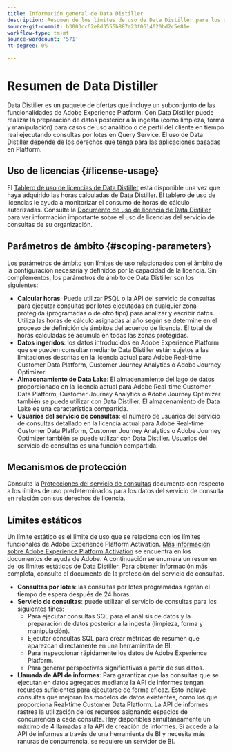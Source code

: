 ```yaml
---
title: Información general de Data Distiller
description: Resumen de los límites de uso de Data Distiller para los datos del servicio de consultas en relación con sus derechos de licencia.
source-git-commit: b3003cc62e8d3555b887a23f0614020bd2c5e81e
workflow-type: tm+mt
source-wordcount: '571'
ht-degree: 0%

---
```


# Resumen de Data Distiller

Data Distiller es un paquete de ofertas que incluye un subconjunto de las funcionalidades de Adobe Experience Platform. Con Data Distiller puede realizar la preparación de datos posterior a la ingesta (como limpieza, forma y manipulación) para casos de uso analítico o de perfil del cliente en tiempo real ejecutando consultas por lotes en Query Service. El uso de Data Distiller depende de los derechos que tenga para las aplicaciones basadas en Platform.

## Uso de licencias {#license-usage}

El  [Tablero de uso de licencias de Data Distiller](./license-usage.md) está disponible una vez que haya adquirido las horas calculadas de Data Distiller. El tablero de uso de licencias le ayuda a monitorizar el consumo de horas de cálculo autorizadas. Consulte la [Documento de uso de licencia de Data Distiller](./license-usage.md) para ver información importante sobre el uso de licencias del servicio de consultas de su organización.

## Parámetros de ámbito {#scoping-parameters}

Los parámetros de ámbito son límites de uso relacionados con el ámbito de la configuración necesaria y definidos por la capacidad de la licencia. Sin complementos, los parámetros de ámbito de Data Distiller son los siguientes:

* **Calcular horas**: Puede utilizar PSQL o la API del servicio de consultas para ejecutar consultas por lotes ejecutadas en cualquier zona protegida (programadas o de otro tipo) para analizar y escribir datos. Utiliza las horas de cálculo asignadas al año según se determine en el proceso de definición de ámbitos del acuerdo de licencia. El total de horas calculadas se acumula en todas las zonas protegidas.
* **Datos ingeridos**: los datos introducidos en Adobe Experience Platform que se pueden consultar mediante Data Distiller están sujetos a las limitaciones descritas en la licencia actual para Adobe Real-time Customer Data Platform, Customer Journey Analytics o Adobe Journey Optimizer.
* **Almacenamiento de Data Lake**: El almacenamiento del lago de datos proporcionado en la licencia actual para Adobe Real-time Customer Data Platform, Customer Journey Analytics o Adobe Journey Optimizer también se puede utilizar con Data Distiller. El almacenamiento de Data Lake es una característica compartida.
* **Usuarios del servicio de consultas**: el número de usuarios del servicio de consultas detallado en la licencia actual para Adobe Real-time Customer Data Platform, Customer Journey Analytics o Adobe Journey Optimizer también se puede utilizar con Data Distiller. Usuarios del servicio de consultas es una función compartida.

## Mecanismos de protección

Consulte la [Protecciones del servicio de consultas](../guardrails.md) documento con respecto a los límites de uso predeterminados para los datos del servicio de consulta en relación con sus derechos de licencia.

## Límites estáticos

Un límite estático es el límite de uso que se relaciona con los límites funcionales de Adobe Experience Platform Activation. [Más información sobre Adobe Experience Platform Activation](https://helpx.adobe.com/ca/legal/product-descriptions/adobe-experience-platform0.html) se encuentra en los documentos de ayuda de Adobe. A continuación se enumera un resumen de los límites estáticos de Data Distiller. Para obtener información más completa, consulte el documento de la protección del servicio de consultas.

* **Consultas por lotes**: las consultas por lotes programadas agotan el tiempo de espera después de 24 horas.
* **Servicio de consultas**: puede utilizar el servicio de consultas para los siguientes fines:
   * Para ejecutar consultas SQL para el análisis de datos y la preparación de datos posterior a la ingesta (limpieza, forma y manipulación).
   * Ejecutar consultas SQL para crear métricas de resumen que aparezcan directamente en una herramienta de BI.
   * Para inspeccionar rápidamente los datos de Adobe Experience Platform.
   * Para generar perspectivas significativas a partir de sus datos.
* **Llamada de API de informes**: Para garantizar que las consultas que se ejecutan en datos agregados mediante la API de informes tengan recursos suficientes para ejecutarse de forma eficaz. Esto incluye consultas que mejoran los modelos de datos existentes, como los que proporciona Real-time Customer Data Platform. La API de informes rastrea la utilización de los recursos asignando espacios de concurrencia a cada consulta. Hay disponibles simultáneamente un máximo de 4 llamadas a la API de creación de informes. Si accede a la API de informes a través de una herramienta de BI y necesita más ranuras de concurrencia, se requiere un servidor de BI.


